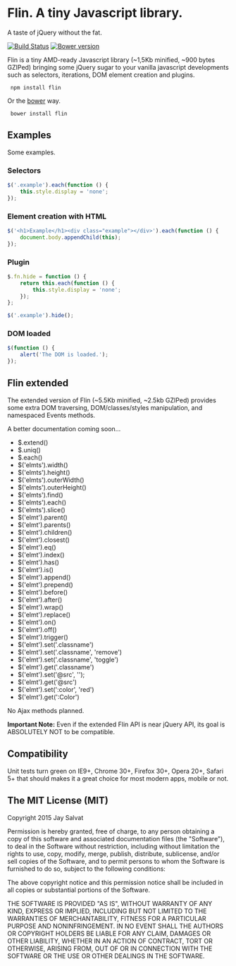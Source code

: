 Flin. A tiny Javascript library.
================================

A taste of jQuery without the fat.

[![Build Status](https://travis-ci.org/jaysalvat/flin.png?branch=master)](https://travis-ci.org/jaysalvat/flin)
[![Bower version](https://badge.fury.io/bo/flin.svg)](http://badge.fury.io/bo/flin)

Flin is a tiny AMD-ready Javascript library (~1,5Kb minified, ~900 bytes GZIPed) bringing some jQuery sugar 
to your vanilla javascript developments such as selectors, iterations, DOM element creation and plugins.

     npm install flin

Or the [bower](http://bower.io) way.

     bower install flin

Examples
--------

Some examples.

### Selectors

```javascript
$('.example').each(function () {
    this.style.display = 'none';
});
```

### Element creation with HTML

```javascript
$('<h1>Example</h1><div class="example"></div>').each(function () {
    document.body.appendChild(this);
});
```

### Plugin

```javascript
$.fn.hide = function () {
    return this.each(function () {
        this.style.display = 'none';
    });
};

$('.example').hide();
```

### DOM loaded

```javascript
$(function () {
    alert('The DOM is loaded.');
});
```

Flin extended
-------------

The extended version of Flin (~5.5Kb minified, ~2.5kb GZIPed) provides some extra DOM traversing, DOM/classes/styles 
manipulation, and namespaced Events methods.

A better documentation coming soon...

- $.extend()
- $.uniq()
- $.each()
- $('elmts').width()
- $('elmts').height()
- $('elmts').outerWidth()
- $('elmts').outerHeight()
- $('elmts').find()
- $('elmts').each()
- $('elmts').slice()
- $('elmt').parent()
- $('elmt').parents()
- $('elmt').children()
- $('elmt').closest()
- $('elmt').eq()
- $('elmt').index()
- $('elmt').has()
- $('elmt').is()
- $('elmt').append()
- $('elmt').prepend()
- $('elmt').before()
- $('elmt').after()
- $('elmt').wrap()
- $('elmt').replace()
- $('elmt').on()
- $('elmt').off()
- $('elmt').trigger()
- $('elmt').set('.classname')
- $('elmt').set('.classname', 'remove')
- $('elmt').set('.classname', 'toggle')
- $('elmt').get('.classname')
- $('elmt').set('@src', '');
- $('elmt').get('@src')
- $('elmt').set(':color', 'red')
- $('elmt').get(':Color')

No Ajax methods planned.

**Important Note:** 
Even if the extended Flin API is near jQuery API, its goal is ABSOLUTELY NOT to be compatible.

## Compatibility

Unit tests turn green on IE9+, Chrome 30+, Firefox 30+, Opera 20+, Safari 5+ 
that should makes it a great choice for most modern apps, mobile or not.

The MIT License (MIT)
---------------------

Copyright 2015 Jay Salvat

Permission is hereby granted, free of charge, to any person
obtaining a copy of this software and associated documentation
files (the "Software"), to deal in the Software without
restriction, including without limitation the rights to use,
copy, modify, merge, publish, distribute, sublicense, and/or sell
copies of the Software, and to permit persons to whom the
Software is furnished to do so, subject to the following
conditions:

The above copyright notice and this permission notice shall be
included in all copies or substantial portions of the Software.

THE SOFTWARE IS PROVIDED "AS IS", WITHOUT WARRANTY OF ANY KIND,
EXPRESS OR IMPLIED, INCLUDING BUT NOT LIMITED TO THE WARRANTIES
OF MERCHANTABILITY, FITNESS FOR A PARTICULAR PURPOSE AND
NONINFRINGEMENT. IN NO EVENT SHALL THE AUTHORS OR COPYRIGHT
HOLDERS BE LIABLE FOR ANY CLAIM, DAMAGES OR OTHER LIABILITY,
WHETHER IN AN ACTION OF CONTRACT, TORT OR OTHERWISE, ARISING
FROM, OUT OF OR IN CONNECTION WITH THE SOFTWARE OR THE USE OR
OTHER DEALINGS IN THE SOFTWARE.

